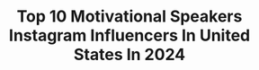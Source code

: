 ---
title: Top 10 Motivational Speakers Instagram Influencers In United States In 2024
description: >-
  Find top motivational speakers Instagram influencers in United States in 2024. Most popular hashtags: #motivationalspeaker #growth #love #miami.
platform: Instagram
hits: 644
text_top: Discover the most popular Instagram profiles on inBeat.
text_bottom: Our search engine aggregates 644 Instagram influencers like this in United States for you to pitch.
profiles:
  - username: "mrteacup_"
    fullname: >-
      Lisaldo Tavarez
    bio: >-
      🗣️Motivational Speaker Owner Of @lavibranyc Creator of The Teacup Strategy🍵 Financial Literacy Coach
    location: "United States"
    followers: 25293
    engagement: 427
    commentsToLikes: 0.063960
    id: ckvhj83ve8zdh0j23k7fdh5ur
    verified: false
    hashtags: "#mrteacupsquotes, #mrteacup, #theone, #summerslam"
  - username: "simplytone"
    fullname: >-
      Sadia 🇸🇱
    bio: >-
      Motivational Speaker, Celebrity Trainer & Business Coach 🏋🏾‍♀️:@simplydailyworkouts 💼:@simplysuccessfulmentorship 👙:@ssimplyswim 💪🏾:@sculptandslide
    location: "United States"
    followers: 225743
    engagement: 360
    commentsToLikes: 0.031225
    id: ck5cea3awkn3f0i11u42hq5zm
    verified: false
    hashtags: "#mondaymotivation, #cleaneatingguide, #toneitup, #motivationalspeaker"
  - username: "thequincycollective"
    fullname: >-
      Quincy Burgess
    bio: >-
      60lb natural weightloss journey Fun Fitness •Midsize Style • Motivational Speaker 🎤 quincy@thequincycollective.com Join my next 6 week round 👇🏼
    location: "United States"
    followers: 118352
    engagement: 315
    commentsToLikes: 0.036242
    id: ckr5x8pf58igh0j23m4vgigmj
    verified: false
    hashtags: "#fwtfl, #momgetsfit, #momswholift, #midsizegals"
  - username: "know_vember"
    fullname: >-
      Joshua Holi
    bio: >-
      Software Product Manager & Motivational Speaker / Philadelphia PA / From Adversity to Success / 🐺💯🫡 Ambassador @kanefootwear
    location: "United States"
    followers: 25073
    engagement: 5119
    commentsToLikes: 0.146049
    id: cls1so1gi7s080k08ez8tsuf8
    verified: false
    hashtags: "#travel, #blessed, #explore, #hardwork"
  - username: "jeffreybinney"
    fullname: >-
      Jeffrey James Binney
    bio: >-
      🏃 @brooksrunning Athlete 🏔️ Plus-Size Outdoor Adventure Athlete 🏕️ PCT ‘24 🎤 Motivational Speaker 🏔️ Plant Based 🏳️‍🌈💍 @martin.cibi
    location: "United States"
    followers: 122372
    engagement: 999
    commentsToLikes: 0.033242
    id: clrxjqgi4wd5s0k08zkoy9idn
    verified: false
    hashtags: "#slowrunnersclub, #adventure, #nepaltravel, #plussizeathlete"
  - username: "evanderholyfield"
    fullname: >-
      EVANDER “REAL DEAL” HOLYFIELD
    bio: >-
      🥊The only 4x Heavyweight Champion 🥊Former Cruiserweight Undisputed Champion 🏅1984 Bronze Medal Olympian 🎙️Motivational Speaker
    location: "United States"
    followers: 1283277
    engagement: 302
    commentsToLikes: 0.013734
    id: ck0tz8dp6ph0o0i19z51mul97
    verified: true
    hashtags: "#shadowboxing, #miamibeach, #miketyson, #olympics2024"
  - username: "guerdydesign"
    fullname: >-
      Guerdy Abraira #GUERDYFY
    bio: >-
      I “guerdyfied” Breast Cancer Personal Messages @Cameo PR: Robyn@illuminationpr.com Named Top Planner by @vogue @harpersbazaarus Motivational Speaker
    location: "United States"
    followers: 227703
    engagement: 413
    commentsToLikes: 0.052414
    id: ck5c3clp0z1ip0i11i9o2p3xj
    verified: false
    hashtags: "#rhom, #guerdyabraira, #akira, #guerdyfied"
  - username: "mindset.w.mads"
    fullname: >-
      Madelyn Birchall || Utah Life Coach
    bio: >-
      •Motivational Speaker. •Life/Mindset Coach. •Schedule a consultation call here👇🏼
    location: "United States"
    followers: 23338
    engagement: 1397
    commentsToLikes: 0.104532
    id: cl07hms58914c0i230fhrt15j
    verified: false
    hashtags: "#speaker, #motivationalspeaker, #growth, #healing"
  - username: "rickmaccitennis"
    fullname: >-
      Rick Macci Tennis Academy🎾
    bio: >-
      Hall of Fame Tennis Coach In Demand Motivational Speaker Business Consultant Best Selling Author Life Coach Immortalized in the Movie King Richard ↓
    location: "United States"
    followers: 31833
    engagement: 244
    commentsToLikes: 0.008070
    id: ckx0l0xyzz40a0j23gg1txvy2
    verified: false
    hashtags: "#bang, #kingrichard"
  - username: "lisaleslie"
    fullname: >-
      LisaLeslie
    bio: >-
      @lockwoodrealestategroup Luxury Realtor & Investor 🏀Hall of Famer Motivational Speaker PaidBookings:Skininthegame9@gmail.com InJesus’Hands🙏🏾
    location: "United States"
    followers: 312957
    engagement: 210
    commentsToLikes: 0.038430
    id: ck0tuk9d47jka0i19qa5tcdhv
    verified: true
    hashtags: "#ad, #womenshistorymonth, #jordanbrand, #teamtriplets"
---
